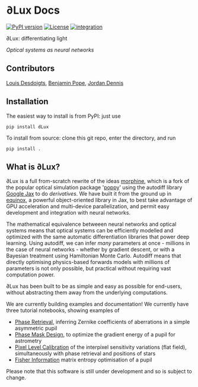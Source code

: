 # ∂Lux Docs
[![PyPI version](https://badge.fury.io/py/dLux.svg)](https://badge.fury.io/py/dLux)
[![License](https://img.shields.io/badge/License-BSD%203--Clause-blue.svg)](https://opensource.org/licenses/BSD-3-Clause)
[![integration](https://github.com/LouisDesdoigts/dLux/actions/workflows/tests.yml/badge.svg)](https://github.com/LouisDesdoigts/dLux/actions/workflows/tests.yml)

∂Lux: differentiating light 

_Optical systems as neural networks_

## Contributors

[Louis Desdoigts](https://github.com/LouisDesdoigts), [Benjamin Pope](https://github.com/benjaminpope), [Jordan Dennis](https://github.com/Jordan-Dennis)

## Installation

The easiest way to install is from PyPI: just use

`pip install dLux`

To install from source: clone this git repo, enter the directory, and run

`pip install .`

## What is ∂Lux?

∂Lux is a full from-scratch rewrite of the ideas [morphine](https://github.com/benjaminpope/morphine), which is a fork of the popular optical simulation package '[poppy](https://github.com/mperrin/poppy)' using the autodiff library [Google Jax](https://github.com/google/jax) to do _derivatives_. We have built it from the ground up in [equinox](https://github.com/patrick-kidger/equinox), a powerful object-oriented library in Jax, to best take advantage of GPU acceleration and multi-device parallelization, and permit easy development and integration with neural networks.

The mathematical equivalence betweeen neural networks and optical systems means that optical systems can be efficiently modelled and optimized with the same automatic differentiation libraries that power deep learning. Using autodiff, we can infer *many* parameters at once - millions in the case of neural networks - whether by gradient descent, or with a Bayesian treatment using Hamiltonian Monte Carlo. Autodiff means that directly optimising physics-based forwards models with millions of parameters is not only possible, but practical without requiring vast computation power.


∂Lux has been built to be as simple and easy as possible for end-users, without abstracting them away from the underlying computations.

We are currently building examples and documentation! We currently have three tutorial notebooks, showing examples of 

- [Phase Retrieval](notebooks/phase_retrieval_demo.ipynb), inferring Zernike coefficients of aberrations in a simple asymmetric pupil
- [Phase Mask Design](notebooks/designing_a_mask.ipynb), to optimize the gradient energy of a pupil for astrometry
- [Pixel Level Calibration](notebooks/flatfield_calibration.ipynb) of the interpixel sensitivity variations (flat field), simultaneously with phase retrieval and positions of stars
- [Fisher Information](notebooks/fisher_information.ipynb) matrix entropy optimisation of a pupil

Please note that this software is still under development and so is subject to change.